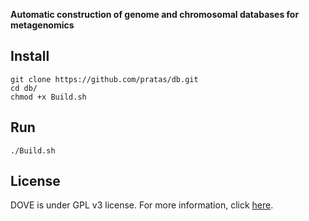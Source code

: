 <p align="left">
<b>Automatic construction of genome and chromosomal databases for metagenomics</b></p>

## Install
```
git clone https://github.com/pratas/db.git
cd db/
chmod +x Build.sh
```

## Run
```
./Build.sh
```

## License
DOVE is under GPL v3 license. For more information, click [here](http://www.gnu.org/licenses/gpl-3.0.html).
